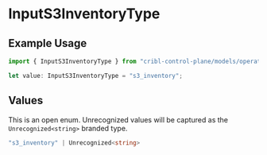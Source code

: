 # InputS3InventoryType

## Example Usage

```typescript
import { InputS3InventoryType } from "cribl-control-plane/models/operations";

let value: InputS3InventoryType = "s3_inventory";
```

## Values

This is an open enum. Unrecognized values will be captured as the `Unrecognized<string>` branded type.

```typescript
"s3_inventory" | Unrecognized<string>
```